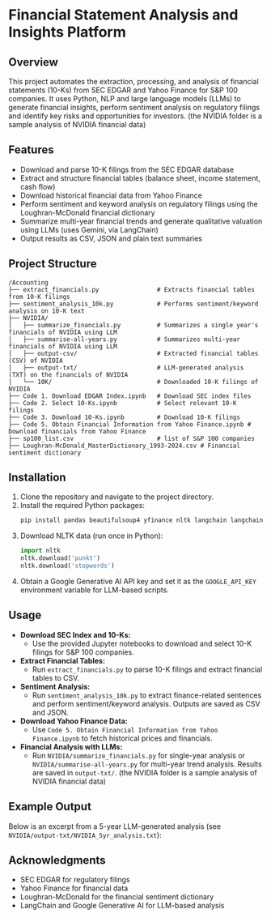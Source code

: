 # Financial Statement Analysis and Insights Platform

## Overview
This project automates the extraction, processing, and analysis of financial statements (10-Ks) from SEC EDGAR and Yahoo Finance for S&P 100 companies. It uses Python, NLP and large language models (LLMs) to generate financial insights, perform sentiment analysis on regulatory filings and identify key risks and opportunities for investors. (the NVIDIA folder is a sample analysis of NVIDIA financial data)

## Features
- Download and parse 10-K filings from the SEC EDGAR database
- Extract and structure financial tables (balance sheet, income statement, cash flow)
- Download historical financial data from Yahoo Finance
- Perform sentiment and keyword analysis on regulatory filings using the Loughran-McDonald financial dictionary
- Summarize multi-year financial trends and generate qualitative valuation using LLMs (uses Gemini, via LangChain)
- Output results as CSV, JSON and plain text summaries

## Project Structure
```
/Accounting
├── extract_financials.py                # Extracts financial tables from 10-K filings
├── sentiment_analysis_10k.py            # Performs sentiment/keyword analysis on 10-K text
├── NVIDIA/
│   ├── summarize_financials.py          # Summarizes a single year's financials of NVIDIA using LLM
│   ├── summarise-all-years.py           # Summarizes multi-year financials of NVIDIA using LLM
│   ├── output-csv/                      # Extracted financial tables (CSV) of NVIDIA
│   ├── output-txt/                      # LLM-generated analysis (TXT) on the financials of NVIDIA
│   └── 10K/                             # Downloaded 10-K filings of NVIDIA
├── Code 1. Download EDGAR Index.ipynb   # Download SEC index files
├── Code 2. Select 10-Ks.ipynb           # Select relevant 10-K filings
├── Code 3. Download 10-Ks.ipynb         # Download 10-K filings
├── Code 5. Obtain Financial Information from Yahoo Finance.ipynb # Download financials from Yahoo Finance
├── sp100_list.csv                       # list of S&P 100 companies
├── Loughran-McDonald_MasterDictionary_1993-2024.csv # Financial sentiment dictionary
```

## Installation
1. Clone the repository and navigate to the project directory.
2. Install the required Python packages:
   ```bash
   pip install pandas beautifulsoup4 yfinance nltk langchain langchain-google-genai
   ```
3. Download NLTK data (run once in Python):
   ```python
   import nltk
   nltk.download('punkt')
   nltk.download('stopwords')
   ```
4. Obtain a Google Generative AI API key and set it as the `GOOGLE_API_KEY` environment variable for LLM-based scripts.

## Usage
- **Download SEC Index and 10-Ks:**
  - Use the provided Jupyter notebooks to download and select 10-K filings for S&P 100 companies.
- **Extract Financial Tables:**
  - Run `extract_financials.py` to parse 10-K filings and extract financial tables to CSV.
- **Sentiment Analysis:**
  - Run `sentiment_analysis_10k.py` to extract finance-related sentences and perform sentiment/keyword analysis. Outputs are saved as CSV and JSON.
- **Download Yahoo Finance Data:**
  - Use `Code 5. Obtain Financial Information from Yahoo Finance.ipynb` to fetch historical prices and financials.
- **Financial Analysis with LLMs:**
  - Run `NVIDIA/summarize_financials.py` for single-year analysis or `NVIDIA/summarise-all-years.py` for multi-year trend analysis. Results are saved in `output-txt/`. (the NVIDIA folder is a sample analysis of NVIDIA financial data)

## Example Output
Below is an excerpt from a 5-year LLM-generated analysis (see `NVIDIA/output-txt/NVIDIA_5yr_analysis.txt`):

## Acknowledgments
- SEC EDGAR for regulatory filings
- Yahoo Finance for financial data
- Loughran-McDonald for the financial sentiment dictionary
- LangChain and Google Generative AI for LLM-based analysis 